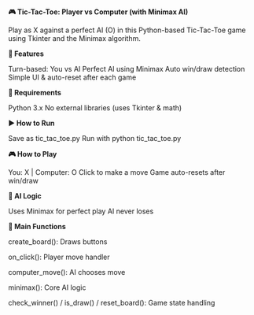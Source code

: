 **🎮 Tic-Tac-Toe: Player vs Computer (with Minimax AI)**


Play as X against a perfect AI (O) in this Python-based Tic-Tac-Toe game using Tkinter and the Minimax algorithm.



**🧠 Features**


Turn-based: You vs AI
Perfect AI using Minimax
Auto win/draw detection
Simple UI & auto-reset after each game


**🚀 Requirements**

Python 3.x
No external libraries (uses Tkinter & math)


**▶️ How to Run**

Save as tic_tac_toe.py
Run with python tic_tac_toe.py

**🎮 How to Play**

You: X | Computer: O
Click to make a move
Game auto-resets after win/draw


**🧠 AI Logic**

Uses Minimax for perfect play
AI never loses

**🧩 Main Functions**


create_board(): Draws buttons

on_click(): Player move handler

computer_move(): AI chooses move

minimax(): Core AI logic

check_winner() / is_draw() / reset_board(): Game state handling
